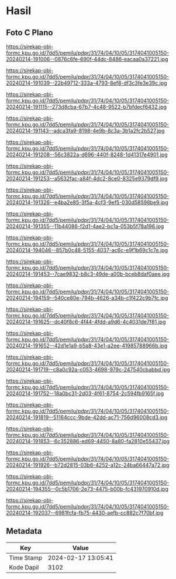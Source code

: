 # Hasil

## Foto C Plano

https://sirekap-obj-formc.kpu.go.id/7dd5/pemilu/pdpr/31/74/04/10/05/3174041005150-20240214-191006--0876c6fe-690f-44dc-8486-eacaa0a37221.jpg

https://sirekap-obj-formc.kpu.go.id/7dd5/pemilu/pdpr/31/74/04/10/05/3174041005150-20240214-191039--22b49712-333a-4793-8ef8-df3c3fe3e39c.jpg

https://sirekap-obj-formc.kpu.go.id/7dd5/pemilu/pdpr/31/74/04/10/05/3174041005150-20240214-191115--273d8cba-67b7-4c48-9522-b7bfdecf6432.jpg

https://sirekap-obj-formc.kpu.go.id/7dd5/pemilu/pdpr/31/74/04/10/05/3174041005150-20240214-191143--adca3fa9-8198-4e9b-8c3a-3b1a2fc2b527.jpg

https://sirekap-obj-formc.kpu.go.id/7dd5/pemilu/pdpr/31/74/04/10/05/3174041005150-20240214-191208--56c3822a-d696-440f-8248-1d41317e4901.jpg

https://sirekap-obj-formc.kpu.go.id/7dd5/pemilu/pdpr/31/74/04/10/05/3174041005150-20240214-191253--a5632fac-a84f-4dc2-8ce0-8325e9379df9.jpg

https://sirekap-obj-formc.kpu.go.id/7dd5/pemilu/pdpr/31/74/04/10/05/3174041005150-20240214-191326--e4ba2e85-3f5a-4cf3-9ef5-030d58598be9.jpg

https://sirekap-obj-formc.kpu.go.id/7dd5/pemilu/pdpr/31/74/04/10/05/3174041005150-20240214-191355--11b44086-f2d1-4ae2-bc1a-053b5f78a196.jpg

https://sirekap-obj-formc.kpu.go.id/7dd5/pemilu/pdpr/31/74/04/10/05/3174041005150-20240214-194046--857b0c48-5155-4037-ac6c-e9f1b69c1c7e.jpg

https://sirekap-obj-formc.kpu.go.id/7dd5/pemilu/pdpr/31/74/04/10/05/3174041005150-20240214-191453--7cae9832-b8c3-49de-a00b-bceb8daf0aee.jpg

https://sirekap-obj-formc.kpu.go.id/7dd5/pemilu/pdpr/31/74/04/10/05/3174041005150-20240214-194159--540ce80e-794b-4626-a34b-c1f422c9b7fc.jpg

https://sirekap-obj-formc.kpu.go.id/7dd5/pemilu/pdpr/31/74/04/10/05/3174041005150-20240214-191625--dc40f8c6-4f44-4fdd-a9d6-4c4031de7f81.jpg

https://sirekap-obj-formc.kpu.go.id/7dd5/pemilu/pdpr/31/74/04/10/05/3174041005150-20240214-191652--42d1e1a9-b5a8-43e1-a2ee-41985788966b.jpg

https://sirekap-obj-formc.kpu.go.id/7dd5/pemilu/pdpr/31/74/04/10/05/3174041005150-20240214-191719--c8a0c92a-c053-4698-979c-247540cbabbd.jpg

https://sirekap-obj-formc.kpu.go.id/7dd5/pemilu/pdpr/31/74/04/10/05/3174041005150-20240214-191752--18a0bc31-2d03-4f61-8754-2c594fb9165f.jpg

https://sirekap-obj-formc.kpu.go.id/7dd5/pemilu/pdpr/31/74/04/10/05/3174041005150-20240214-191819--51164ccc-9bde-42dd-ac71-756d96008cd3.jpg

https://sirekap-obj-formc.kpu.go.id/7dd5/pemilu/pdpr/31/74/04/10/05/3174041005150-20240214-191853--6c352886-ed69-4450-8a80-fa2810e55437.jpg

https://sirekap-obj-formc.kpu.go.id/7dd5/pemilu/pdpr/31/74/04/10/05/3174041005150-20240214-191926--b72d2815-03b6-4252-a12c-24ba66447a72.jpg

https://sirekap-obj-formc.kpu.go.id/7dd5/pemilu/pdpr/31/74/04/10/05/3174041005150-20240214-194355--0c5b1706-2e73-4475-b00b-fc431970910d.jpg

https://sirekap-obj-formc.kpu.go.id/7dd5/pemilu/pdpr/31/74/04/10/05/3174041005150-20240214-192037--6981fcfa-fb75-4430-aefb-cc882c7f70bf.jpg


## Metadata

| Key        | Value               |
| ---------- | ------------------- |
| Time Stamp | 2024-02-17 13:05:41 |
| Kode Dapil | 3102                |



